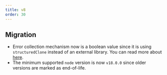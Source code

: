 ```yaml
---
title: v8
order: 30
---
```


<Version version="v8.0.0" />

<!-- more -->

## Migration

- Error collection mechanism now is a boolean value since it is using `structuredClone` instead of an external library. You can read more about [here](http://localhost:5173/task/error-handling.html#modes).
- The minimum supported `node` version is now `v18.0.0` since older versions are marked as end-of-life.
